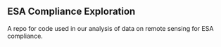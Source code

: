 ## ESA Compliance Exploration

A repo for code used in our analysis of data on remote sensing for ESA compliance.
